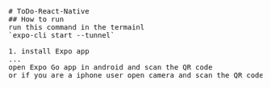 <pre>

# ToDo-React-Native
## How to run
run this command in the termainl 
`expo-cli start --tunnel`

1. install Expo app
...
open Expo Go app in android and scan the QR code
or if you are a iphone user open camera and scan the QR code and it will redirect you to expo app and build it
</pre>
